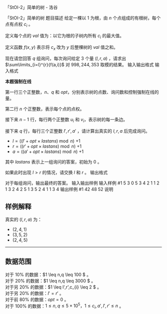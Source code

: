 



「StOI-2」简单的树 - 洛谷














「StOI-2」简单的树
题目描述
给定一棵以 $1$ 为根，由 $n$ 个点组成的有根树，每个点有点权 $c_{i}$ 。

定义每个点的 $val$ 值为：以它为根的子树内所有 $c_{i}$ 的最大值。

定义函数 $f(x,y)$ 表示将 $c_{x}$ 改为 $y$ 后整棵树的 $val$ 值之和。

现在请您回答 $q$ 组询问，每次询问给定 $3$ 个量 $(l,r,a)$ ，请求出 $\sum\limits_{i=l}^{r}{f(a,i)}$ 对 $998,244,353$ 取模的结果。
输入输出格式
输入格式

**本题强制在线**

第一行三个正整数，$n$、$q$ 和 $opt$，分别表示树的点数、询问数和控制强制在线的量。

第二行 $n$ 个正整数，表示每个点的点权。

接下来 $n-1$ 行，每行两个正整数 $u_{i}$ 和 $v_{i}$，表示树的每一条边。

接下来 $q$ 行，每行三个正整数 $l',r',a'$ ，请计算出真实的 $l,r,a$ 后完成询问。

- $l = (( l' + opt \times lastans )\bmod n )$ $+ 1$
- $r = (( r' + opt \times lastans )\bmod n )$ $+ 1$
- $a = (( a' + opt \times lastans )\bmod n )$ $+ 1$

其中 $lastans$ 表示上一组询问的答案，初始为 $0$ 。

如果此时出现 $l > r$ 的情况，请交换 $l$ 和 $r$ 。
输出格式

对于每组询问，输出最终的答案。
输入输出样例
输入样例 #1
5 3 0
5 3 4 2 1
1 2
1 3
2 4
2 5
1 3 5
2 4 1
1 3 4
输出样例 #1
42
48
52
说明
## 样例解释

真实的 $(l,r,a)$ 为：

- $(2,4,1)$
- $(3,5,2)$
- $(2,4,5)$

---

## 数据范围

对于 $10\%$ 的数据：$1 \leq n,q \leq 100 $ 。   
对于 $20\%$ 的数据：$1 \leq n,q \leq 3000 $ 。   
对于另 $20\%$ 的数据：$1 \leq l',r',c_{i} \leq 2 $ 。   
对于另 $20\%$ 的数据：$l'=r'$ 。   
对于前 $80\%$ 的数据：$opt=0$ 。   
对于 $100\%$ 的数据：$1 \leq n,q \leq 5 \times 10^{5} ，1 \leq c_{i} , a' , l' , r' \leq n$ 。







